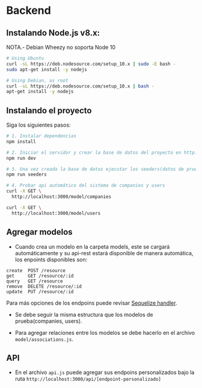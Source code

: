 # Backend

## Instalando Node.js v8.x:

NOTA.- Debian Wheezy no soporta Node 10

``` bash
# Using Ubuntu
curl -sL https://deb.nodesource.com/setup_10.x | sudo -E bash -
sudo apt-get install -y nodejs

# Using Debian, as root
curl -sL https://deb.nodesource.com/setup_10.x | bash -
apt-get install -y nodejs
```

## Instalando el proyecto

Siga los siguientes pasos:

``` bash
# 1. Instalar dependencias
npm install

# 2. Iniciar el servidor y crear la base de datos del proyecto en http://localhost:3000
npm run dev

# 3. Una vez creada la base de datos ejecutar los seeders(datos de prueba) de las tablas de la base de datos
npm run seeders

# 4. Probar api automático del sistema de companies y users
curl -X GET \
  http://localhost:3000/model/companies

curl -X GET \
  http://localhost:3000/model/users

````

## Agregar modelos

- Cuando crea un modelo en la carpeta models, este se cargará automáticamente y su api-rest estará disponible de manera automática, los enpoints disponibles son:

```
create  POST /resource
get     GET /resource/:id
query   GET /resource
remove  DELETE /resource/:id
update  PUT /resource/:id
```

Para más opciones de los endpoins puede revisar [Sequelize handler](https://www.npmjs.com/package/sequelize-handlers).

- Se debe seguir la misma estructura que los modelos de prueba(companies, users).

- Para agregar relaciones entre los modelos se debe hacerlo en el archivo `model/associations.js`.

## API

- En el archivo `api.js` puede agregar sus endpoins personalizados bajo la ruta `http://localhost:3000/api/[endpoint-personalizado]`

